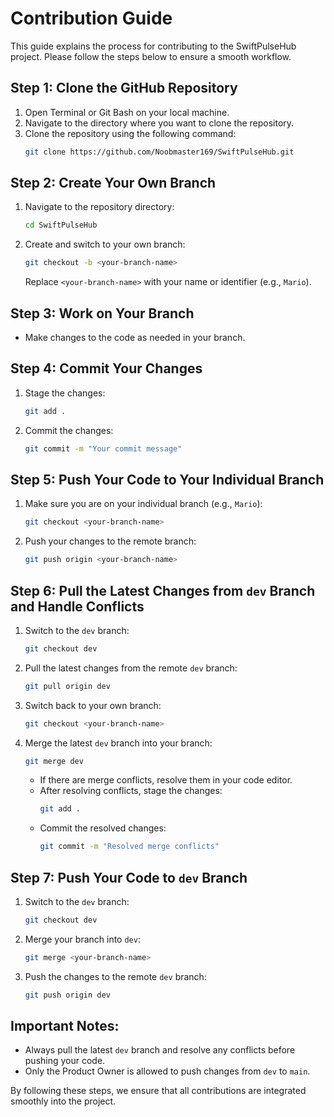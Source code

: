 # Contribution Guide

This guide explains the process for contributing to the SwiftPulseHub project. Please follow the steps below to ensure a smooth workflow.

## Step 1: Clone the GitHub Repository
1. Open Terminal or Git Bash on your local machine.
2. Navigate to the directory where you want to clone the repository.
3. Clone the repository using the following command:
   ```bash
   git clone https://github.com/Noobmaster169/SwiftPulseHub.git
   ```

## Step 2: Create Your Own Branch
1. Navigate to the repository directory:
   ```bash
   cd SwiftPulseHub
   ```
2. Create and switch to your own branch:
   ```bash
   git checkout -b <your-branch-name>
   ```
   Replace `<your-branch-name>` with your name or identifier (e.g., `Mario`).

## Step 3: Work on Your Branch
- Make changes to the code as needed in your branch.

## Step 4: Commit Your Changes
1. Stage the changes:
   ```bash
   git add .
   ```
2. Commit the changes:
   ```bash
   git commit -m "Your commit message"
   ```
## Step 5: Push Your Code to Your Individual Branch
1. Make sure you are on your individual branch (e.g., `Mario`):
   ```bash
   git checkout <your-branch-name>
   ```
2. Push your changes to the remote branch:
   ```bash
   git push origin <your-branch-name>
   ```


## Step 6: Pull the Latest Changes from `dev` Branch and Handle Conflicts
1. Switch to the `dev` branch:
   ```bash
   git checkout dev
   ```
2. Pull the latest changes from the remote `dev` branch:
   ```bash
   git pull origin dev
   ```
3. Switch back to your own branch:
   ```bash
   git checkout <your-branch-name>
   ```
4. Merge the latest `dev` branch into your branch:
   ```bash
   git merge dev
   ```
   - If there are merge conflicts, resolve them in your code editor.
   - After resolving conflicts, stage the changes:
     ```bash
     git add .
     ```
   - Commit the resolved changes:
     ```bash
     git commit -m "Resolved merge conflicts"
     ```

## Step 7: Push Your Code to `dev` Branch
1. Switch to the `dev` branch:
   ```bash
   git checkout dev
   ```
2. Merge your branch into `dev`:
   ```bash
   git merge <your-branch-name>
   ```
3. Push the changes to the remote `dev` branch:
   ```bash
   git push origin dev
   ```

## Important Notes:
- Always pull the latest `dev` branch and resolve any conflicts before pushing your code.
- Only the Product Owner is allowed to push changes from `dev` to `main`.

By following these steps, we ensure that all contributions are integrated smoothly into the project.
